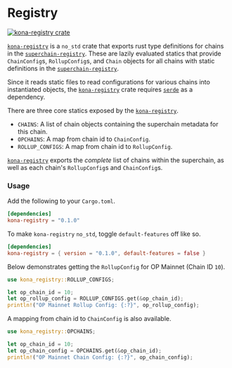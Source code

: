 # Registry

<a href="https://crates.io/crates/kona-registry"><img src="https://img.shields.io/crates/v/kona-registry.svg" alt="kona-registry crate"></a>

[`kona-registry`][sc] is a `no_std` crate that exports rust type definitions for chains
in the [`superchain-registry`][osr]. These are lazily evaluated statics that provide
`ChainConfig`s, `RollupConfig`s, and `Chain` objects for all chains with static definitions
in the [`superchain-registry`][osr].

Since it reads static files to read configurations for various chains into instantiated
objects, the [`kona-registry`][sc] crate requires [`serde`][serde] as a dependency.

There are three core statics exposed by the [`kona-registry`][sc].
- `CHAINS`: A list of chain objects containing the superchain metadata for this chain.
- `OPCHAINS`: A map from chain id to `ChainConfig`.
- `ROLLUP_CONFIGS`: A map from chain id to `RollupConfig`.

[`kona-registry`][sc] exports the _complete_ list of chains within the superchain, as well as each
chain's `RollupConfig`s and `ChainConfig`s.

### Usage

Add the following to your `Cargo.toml`.

```toml
[dependencies]
kona-registry = "0.1.0"
```

To make `kona-registry` `no_std`, toggle `default-features` off like so.

```toml
[dependencies]
kona-registry = { version = "0.1.0", default-features = false }
```

Below demonstrates getting the `RollupConfig` for OP Mainnet (Chain ID `10`).

```rust
use kona_registry::ROLLUP_CONFIGS;

let op_chain_id = 10;
let op_rollup_config = ROLLUP_CONFIGS.get(&op_chain_id);
println!("OP Mainnet Rollup Config: {:?}", op_rollup_config);
```

A mapping from chain id to `ChainConfig` is also available.

```rust
use kona_registry::OPCHAINS;

let op_chain_id = 10;
let op_chain_config = OPCHAINS.get(&op_chain_id);
println!("OP Mainnet Chain Config: {:?}", op_chain_config);
```

<!-- Hyperlinks -->

[serde]: https://crates.io/crates/serde
[alloy]: https://github.com/alloy-rs/alloy
[op-alloy]: https://github.com/alloy-rs/op-alloy
[op-superchain]: https://docs.optimism.io/stack/explainer
[osr]: https://github.com/ethereum-optimism/superchain-registry

[s]: ./crates/registry
[sc]: https://crates.io/crates/kona-registry
[g]: https://crates.io/crates/kona-genesis

[chains]: https://docs.rs/kona-registry/latest/superchain/struct.CHAINS.html
[opchains]: https://docs.rs/kona-registry/latest/superchain/struct.OPCHAINS.html
[rollups]: https://docs.rs/kona-registry/latest/superchain/struct.ROLLUP_CONFIGS.html

